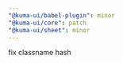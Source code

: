 ```yaml
---
"@kuma-ui/babel-plugin": minor
"@kuma-ui/core": patch
"@kuma-ui/sheet": minor
---
```


fix classname hash
